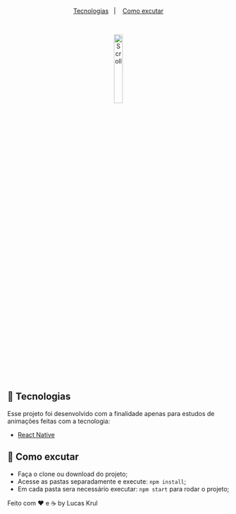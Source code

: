 <p align="center">
  <a href="#rocket-tecnologias">Tecnologias</a>&nbsp;&nbsp;&nbsp;|&nbsp;&nbsp;&nbsp;
  <a href="#-como-excutar">Como excutar</a>
</p>

<br>

<p align="center">
  <img alt="Scroll" src=".github/scroll.gif" width="20%">
</p>

## :rocket: Tecnologias

Esse projeto foi desenvolvido com a finalidade apenas para estudos de animações feitas com a tecnologia:

- [React Native](https://facebook.github.io/react-native/)

## 🤔 Como excutar

- Faça o clone ou download do projeto;
- Acesse as pastas separadamente e execute: `npm install`;
- Em cada pasta sera necessário executar: `npm start` para rodar o projeto;


Feito com ♥ e ☕ by Lucas Krul 